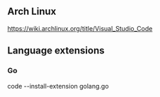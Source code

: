 ## Arch Linux
https://wiki.archlinux.org/title/Visual_Studio_Code

## Language extensions
### Go
code --install-extension golang.go